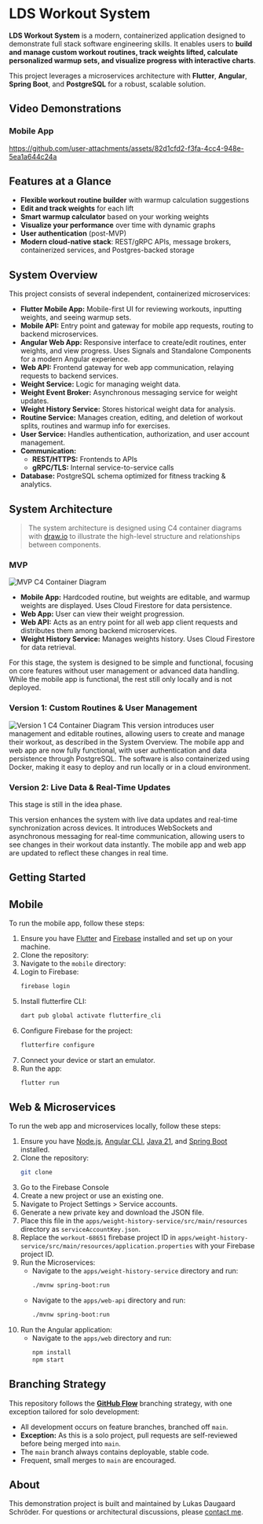 # LDS Workout System
**LDS Workout System** is a modern, containerized application designed to demonstrate full stack software engineering skills. It enables users to **build and manage custom workout routines, track weights lifted, calculate personalized warmup sets, and visualize progress with interactive charts**.

This project leverages a microservices architecture with **Flutter**, **Angular**, **Spring Boot**, and **PostgreSQL** for a robust, scalable solution.

## Video Demonstrations

### Mobile App
https://github.com/user-attachments/assets/82d1cfd2-f3fa-4cc4-948e-5ea1a644c24a

## Features at a Glance

- **Flexible workout routine builder** with warmup calculation suggestions
- **Edit and track weights** for each lift
- **Smart warmup calculator** based on your working weights
- **Visualize your performance** over time with dynamic graphs
- **User authentication** (post-MVP)
- **Modern cloud-native stack**: REST/gRPC APIs, message brokers, containerized services, and Postgres-backed storage

## System Overview

This project consists of several independent, containerized microservices:

- **Flutter Mobile App:** Mobile-first UI for reviewing workouts, inputting weights, and seeing warmup sets.
- **Mobile API:** Entry point and gateway for mobile app requests, routing to backend microservices.
- **Angular Web App:** Responsive interface to create/edit routines, enter weights, and view progress. Uses Signals and Standalone Components for a modern Angular experience.
- **Web API:** Frontend gateway for web app communication, relaying requests to backend services.
- **Weight Service:** Logic for managing weight data.
- **Weight Event Broker:** Asynchronous messaging service for weight updates.
- **Weight History Service:** Stores historical weight data for analysis.
- **Routine Service:** Manages creation, editing, and deletion of workout splits, routines and warmup info for exercises.
- **User Service:** Handles authentication, authorization, and user account management.
- **Communication:**  
  - **REST/HTTPS:** Frontends to APIs  
  - **gRPC/TLS:** Internal service-to-service calls
- **Database:** PostgreSQL schema optimized for fitness tracking & analytics.

## System Architecture

> The system architecture is designed using C4 container diagrams with [draw.io](draw.io) to illustrate the high-level structure and relationships between components.

### MVP
![MVP C4 Container Diagram](docs/mvp-container-diagram.svg)
- **Mobile App:** Hardcoded routine, but weights are editable, and warmup weights are displayed. Uses Cloud Firestore for data persistence.
- **Web App:** User can view their weight progression.
- **Web API:** Acts as an entry point for all web app client requests and distributes them among backend microservices.
- **Weight History Service:** Manages weights history. Uses Cloud Firestore for data retrieval.

For this stage, the system is designed to be simple and functional, focusing on core features without user management or advanced data handling. While the mobile app is functional, the rest still only locally and is not deployed.

### Version 1: Custom Routines & User Management
![Version 1 C4 Container Diagram](docs/v1-container-diagram.svg)
This version introduces user management and editable routines, allowing users to create and manage their workout, as described in the System Overview. The mobile app and web app are now fully functional, with user authentication and data persistence through PostgreSQL. The software is also containerized using Docker, making it easy to deploy and run locally or in a cloud environment.

### Version 2: Live Data & Real-Time Updates
This stage is still in the idea phase.

This version enhances the system with live data updates and real-time synchronization across devices. It introduces WebSockets and asynchronous messaging for real-time communication, allowing users to see changes in their workout data instantly. The mobile app and web app are updated to reflect these changes in real time.

## Getting Started

## Mobile
To run the mobile app, follow these steps:
1. Ensure you have [Flutter](https://docs.flutter.dev/get-started/install) and [Firebase](https://firebase.google.com/docs/flutter/setup) installed and set up on your machine.
2. Clone the repository:
3. Navigate to the `mobile` directory:
4. Login to Firebase:
   ```bash
   firebase login
   ```
5. Install flutterfire CLI:
    ```bash
    dart pub global activate flutterfire_cli
    ```
6. Configure Firebase for the project:
    ```bash
    flutterfire configure
    ```
7. Connect your device or start an emulator.
8. Run the app:
   ```bash
   flutter run
   ```

## Web & Microservices
To run the web app and microservices locally, follow these steps:
1. Ensure you have [Node.js](https://nodejs.org/), [Angular CLI](https://angular.io/cli), [Java 21](https://www.oracle.com/java/technologies/javase/jdk21-archive-downloads.html), and [Spring Boot](https://spring.io/projects/spring-boot) installed.
2. Clone the repository:
   ```bash
   git clone
   ```
3. Go to the Firebase Console
4. Create a new project or use an existing one.
5. Navigate to Project Settings > Service accounts.
6. Generate a new private key and download the JSON file.
7. Place this file in the `apps/weight-history-service/src/main/resources` directory as `serviceAccountKey.json`.
8. Replace the `workout-68651` firebase project ID in `apps/weight-history-service/src/main/resources/application.properties` with your Firebase project ID.
3. Run the Microservices:
   - Navigate to the `apps/weight-history-service` directory and run:
     ```bash
     ./mvnw spring-boot:run
     ```
   - Navigate to the `apps/web-api` directory and run:
     ```bash
     ./mvnw spring-boot:run
     ```
4. Run the Angular application:
   - Navigate to the `apps/web` directory and run:
     ```bash
     npm install
     npm start
     ```

## Branching Strategy

This repository follows the **[GitHub Flow](https://docs.github.com/en/get-started/quickstart/github-flow)** branching strategy, with one exception tailored for solo development:

- All development occurs on feature branches, branched off `main`.
- **Exception:** As this is a solo project, pull requests are self-reviewed before being merged into `main`.
- The `main` branch always contains deployable, stable code.
- Frequent, small merges to `main` are encouraged.


## About
This demonstration project is built and maintained by Lukas Daugaard Schröder. For questions or architectural discussions, please [contact me](https://www.linkedin.com/in/lukas-daugaard-schroeder).
